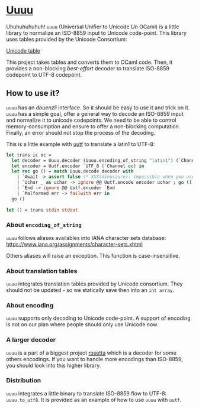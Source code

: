 # [Uuuu](https://www.youtube.com/watch?v=jjD9WzW6dK4)

Uhuhuhuhuhuh! `uuuu` (Universal Unifier to Unicode *Un* OCaml) is a little
library to normalize an ISO-8859 input to Unicode code-point. This library uses
tables provided by the Unicode Consortium:

[Unicode table](https://ftp.unicode.org/Public/MAPPINGS/ISO8859/)

This project takes tables and converts them to OCaml code. Then, it provides a
non-blocking *best-effort* decoder to translate ISO-8859 codepoint to UTF-8
codepoint.

## How to use it?

`uuuu` has an _dbuenzli_ interface. So it should be easy to use it and trick on
it. `uuuu` has a simple goal, offer a general way to decode an ISO-8859 input
and normalize it to unicode codepoints. We need to be able to control
memory-consumption and ensure to offer a non-blocking computation. Finally, an
error should not stop the process of the decoding.

This is a little example with [uutf][uutf] to translate a latin1 to UTF-8:

```ocaml
let trans ic oc =
  let decoder = Uuuu.decoder (Uuuu.encoding_of_string "latin1") (`Channel ic) in
  let encoder = Uutf.encoder `UTF_8 (`Channel oc) in
  let rec go () = match Uuuu.decode decoder with
    | `Await -> assert false (* XXX(dinosaure): impossible when you use `String of `Channel as source. *)
    | `Uchar _ as uchar -> ignore @@ Uutf.encode encoder uchar ; go ()
    | `End -> ignore @@ Uutf.encoder `End
    | `Malformed err -> failwith err in
  go ()
  
let () = trans stdin stdout
```

### About `encoding_of_string`

`uuuu` follows aliases availables into IANA character sets database:
https://www.iana.org/assignments/character-sets.xhtml

Others aliases will raise an exception. This function is case-insensitive.

### About translation tables

`uuuu` integrates translation tables provided by Unicode consortium. They should
not be updated - so we statically save then into an `int array`.

### About encoding

`uuuu` supports only decoding to Unicode code-point. A support of encoding is
not on our plan where people should only use Unicode now.

### A larger decoder

`uuuu` is a part of a biggest project [rosetta][rosetta] which is a decoder for
some others encodings. If you want to handle more encodings than ISO-8859, you
should look into this higher library.

### Distribution

`uuuu` integrates a little binary to translate ISO-8859 flow to UTF-8:
`uuuu.to_utf8`. It is provided as an example of how to use `uuuu` with `uutf`.

[uutf]: https://github.com/dbuenzli/uutf.git
[rosetta]: https://github.com/mirage/rosetta.git
